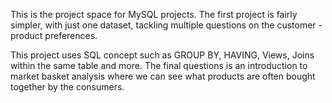 This is the project space for MySQL projects.
The first project is fairly simpler, with just one dataset, tackling multiple questions on the customer - product preferences.

This project uses SQL concept such as GROUP BY, HAVING, Views, Joins within the same table and more.
The final questions is an introduction to market basket analysis where we can see what products are often bought together by the consumers.
